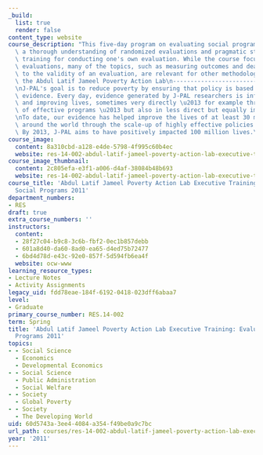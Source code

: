 ```yaml
---
_build:
  list: true
  render: false
content_type: website
course_description: "This five-day program on evaluating social programs will provide\
  \ a thorough understanding of randomized evaluations and pragmatic step-by-step\
  \ training for conducting one's own evaluation. While the course focuses on randomized\
  \ evaluations, many of the topics, such as measuring outcomes and dealing with threats\
  \ to the validity of an evaluation, are relevant for other methodologies.\n\nAbout\
  \ the Abdul Latif Jameel Poverty Action Lab\n-----------------------------------------------\n\
  \nJ-PAL's goal is to reduce poverty by ensuring that policy is based on scientific\
  \ evidence. Every day, evidence generated by J-PAL researchers is influencing policy\
  \ and improving lives, sometimes very directly \u2013 for example through the scale-up\
  \ of effective programs \u2013 but also in less direct but equally important ways.\n\
  \nTo date, our evidence has helped improve the lives of at least 30 million people\
  \ around the world through the scale-up of highly effective policies and programs.\
  \ By 2013, J-PAL aims to have positively impacted 100 million lives.\n"
course_image:
  content: 8a310cbd-a128-e4de-5798-4f995c60b4ec
  website: res-14-002-abdul-latif-jameel-poverty-action-lab-executive-training-evaluating-social-programs-2011-spring-2011
course_image_thumbnail:
  content: 2c805efa-e3f1-a006-d4af-38084b48b693
  website: res-14-002-abdul-latif-jameel-poverty-action-lab-executive-training-evaluating-social-programs-2011-spring-2011
course_title: 'Abdul Latif Jameel Poverty Action Lab Executive Training: Evaluating
  Social Programs 2011'
department_numbers:
- RES
draft: true
extra_course_numbers: ''
instructors:
  content:
  - 28f27c04-b9c8-3c6b-fbf2-0ec1b857debb
  - 601a8d40-da60-8ad0-ea65-d4ed75b72477
  - 6bd4d78d-e43c-92e0-857f-5d594fb6ea4f
  website: ocw-www
learning_resource_types:
- Lecture Notes
- Activity Assignments
legacy_uid: fdd78eae-184f-6192-0418-023dff6abaa7
level:
- Graduate
primary_course_number: RES.14-002
term: Spring
title: 'Abdul Latif Jameel Poverty Action Lab Executive Training: Evaluating Social
  Programs 2011'
topics:
- - Social Science
  - Economics
  - Developmental Economics
- - Social Science
  - Public Administration
  - Social Welfare
- - Society
  - Global Poverty
- - Society
  - The Developing World
uid: 60d5743a-3ee4-4084-a354-f49be0a9c7bc
url_path: courses/res-14-002-abdul-latif-jameel-poverty-action-lab-executive-training-evaluating-social-programs-2011-spring-2011
year: '2011'
---
```

